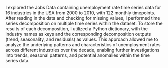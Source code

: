 I explored the Jobs Data containing unemployment rate time series data for 16 industries in the USA from 2000 to 2010, with 122 monthly timepoints. After reading in the data and checking for missing values, I performed time series decomposition on multiple time series within the dataset. To store the results of each decomposition, I utilized a Python dictionary, with the industry names as keys and the corresponding decomposition outputs (trend, seasonality, and residuals) as values. This approach allowed me to analyze the underlying patterns and characteristics of unemployment rates across different industries over the decade, enabling further investigations into trends, seasonal patterns, and potential anomalies within the time series data.
